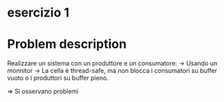 # esercizio 1
# Problem description
Realizzare un sistema con un produttore e un consumatore:
-> Usando un monnitor
-> La cella è thread-safe, ma non blocca i consumatori su buffer vuoto o i produttori su buffer pieno.

=> Si osservano problemi

